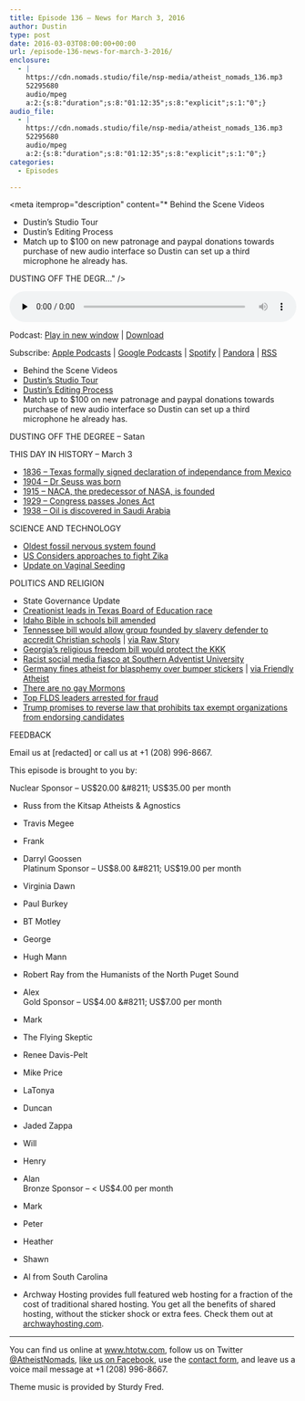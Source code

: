```yaml
---
title: Episode 136 – News for March 3, 2016
author: Dustin
type: post
date: 2016-03-03T08:00:00+00:00
url: /episode-136-news-for-march-3-2016/
enclosure:
  - |
    https://cdn.nomads.studio/file/nsp-media/atheist_nomads_136.mp3
    52295680
    audio/mpeg
    a:2:{s:8:"duration";s:8:"01:12:35";s:8:"explicit";s:1:"0";}
audio_file:
  - |
    https://cdn.nomads.studio/file/nsp-media/atheist_nomads_136.mp3
    52295680
    audio/mpeg
    a:2:{s:8:"duration";s:8:"01:12:35";s:8:"explicit";s:1:"0";}
categories:
  - Episodes

---
```

<div itemscope itemtype="http://schema.org/AudioObject">
  <meta itemprop="name" content="Episode 136 &#8211; News for March 3, 2016" />
  
  <meta itemprop="uploadDate" content="2016-03-03T01:00:00-07:00" />
  
  <meta itemprop="encodingFormat" content="audio/mpeg" />
  
  <meta itemprop="duration" content="PT1H12M35S" />
  
  <meta itemprop="description" content="* Behind the Scene Videos
* Dustin’s Studio Tour
* Dustin’s Editing Process
* Match up to $100 on new patronage and paypal donations towards purchase of new audio interface so Dustin can set up a third microphone he already has.

DUSTING OFF THE DEGR..." />
  
  <meta itemprop="contentUrl" content="https://dts.podtrac.com/redirect.mp3/cdn.nomads.studio/file/nsp-media/atheist_nomads_136.mp3" />
  
  <meta itemprop="contentSize" content="49.9" />
  </p> 
  
  <div class="powerpress_player" id="powerpress_player_8393">
    <audio class="wp-audio-shortcode" id="audio-5101-137" preload="none" style="width: 100%;" controls="controls"><source type="audio/mpeg" src="https://dts.podtrac.com/redirect.mp3/cdn.nomads.studio/file/nsp-media/atheist_nomads_136.mp3?_=137" /><a href="https://dts.podtrac.com/redirect.mp3/cdn.nomads.studio/file/nsp-media/atheist_nomads_136.mp3">https://dts.podtrac.com/redirect.mp3/cdn.nomads.studio/file/nsp-media/atheist_nomads_136.mp3</a></audio>
  </div>
</div>

<p class="powerpress_links powerpress_links_mp3">
  Podcast: <a href="https://dts.podtrac.com/redirect.mp3/cdn.nomads.studio/file/nsp-media/atheist_nomads_136.mp3" class="powerpress_link_pinw" target="_blank" title="Play in new window" onclick="return powerpress_pinw('https://htotw.com/?powerpress_pinw=5101-podcast');" rel="nofollow">Play in new window</a> | <a href="https://dts.podtrac.com/redirect.mp3/cdn.nomads.studio/file/nsp-media/atheist_nomads_136.mp3" class="powerpress_link_d" title="Download" rel="nofollow" download="atheist_nomads_136.mp3">Download</a>
</p>

<p class="powerpress_links powerpress_subscribe_links">
  Subscribe: <a href="https://podcasts.apple.com/us/podcast/humanists-take-on-the-world/id530050098?mt=2&ls=1" class="powerpress_link_subscribe powerpress_link_subscribe_itunes" target="_blank" title="Subscribe on Apple Podcasts" rel="nofollow">Apple Podcasts</a> | <a href="https://www.google.com/podcasts?feed=aHR0cDovL2F0aGVpc3Rub21hZHMubGlic3luLmNvbS9yc3M%3D" class="powerpress_link_subscribe powerpress_link_subscribe_googleplay" target="_blank" title="Subscribe on Google Podcasts" rel="nofollow">Google Podcasts</a> | <a href="https://open.spotify.com/show/3LzK2xZGike6Tc1GEMtMbr?si=LieN9SNuTpq96smuaUsH8A" class="powerpress_link_subscribe powerpress_link_subscribe_spotify" target="_blank" title="Subscribe on Spotify" rel="nofollow">Spotify</a> | <a href="https://www.pandora.com/podcast/atheist-nomads/PC:10122?corr=62071012&part=ug" class="powerpress_link_subscribe powerpress_link_subscribe_pandora" target="_blank" title="Subscribe on Pandora" rel="nofollow">Pandora</a> | <a href="https://htotw.com/feed/podcast/" class="powerpress_link_subscribe powerpress_link_subscribe_rss" target="_blank" title="Subscribe via RSS" rel="nofollow">RSS</a>
</p>

* Behind the Scene Videos  
* <a href="https://www.youtube.com/watch?v=A9r4YV9e_FY&feature=share" target="_blank" rel="noopener">Dustin’s Studio Tour</a>  
* <a href="https://www.youtube.com/watch?v=e4-T9h7EmeE&feature=share" target="_blank" rel="noopener">Dustin’s Editing Process</a>  
* Match up to $100 on new patronage and paypal donations towards purchase of new audio interface so Dustin can set up a third microphone he already has.

DUSTING OFF THE DEGREE &#8211; Satan

THIS DAY IN HISTORY &#8211; March 3  
* <a href="http://www.history.com/this-day-in-history/texas-declares-independence" target="_blank" rel="noopener">1836 &#8211; Texas formally signed declaration of independance from Mexico</a>  
* <a href="http://www.history.com/this-day-in-history/dr-seuss-born" target="_blank" rel="noopener">1904 &#8211; Dr Seuss was born</a>  
* <a href="https://en.wikipedia.org/wiki/National_Advisory_Committee_for_Aeronautics" target="_blank" rel="noopener">1915 – NACA, the predecessor of NASA, is founded</a>  
* <a href="http://www.history.com/this-day-in-history/congress-passes-the-jones-act" target="_blank" rel="noopener">1929 &#8211; Congress passes Jones Act</a>  
* <a href="https://en.wikipedia.org/wiki/History_of_the_oil_industry_in_Saudi_Arabia" target="_blank" rel="noopener">1938 – Oil is discovered in Saudi Arabia</a>

SCIENCE AND TECHNOLOGY  
* <a href="http://www.scientificamerican.com/article/oldest-nervous-system-found-in-520-million-year-old-fossil1/" target="_blank" rel="noopener">Oldest fossil nervous system found</a>  
* <a href="http://www.scientificamerican.com/article/u-s-eyes-innovative-approaches-to-tamp-down-zika/" target="_blank" rel="noopener">US Considers approaches to fight Zika</a>  
* <a href="http://www.independent.co.uk/life-style/health-and-families/health-news/vaginal-seeding-puts-health-of-newborn-babies-at-risk-doctors-warn-a6891896.html" target="_blank" rel="noopener">Update on Vaginal Seeding</a>

POLITICS AND RELIGION  
* State Governance Update  
* <a href="http://www.rawstory.com/2016/03/creationist-who-thinks-obama-was-a-gay-prostitute-poised-to-join-texas-board-of-education/" target="_blank" rel="noopener">Creationist leads in Texas Board of Education race</a>  
* <a href="http://www.ktvb.com/news/local/capitol-watch/bible-in-schools-bill-amended-in-senate-1/57709920" target="_blank" rel="noopener">Idaho Bible in schools bill amended</a>  
* <a href="http://www.nashvillescene.com/pitw/archives/2016/02/22/should-we-let-this-kook-sanction-tennessees-church-schools" target="_blank" rel="noopener">Tennessee bill would allow group founded by slavery defender to accredit Christian schools</a> | <a href="http://www.rawstory.com/2016/02/gop-bill-would-allow-group-founded-by-anti-gay-slavery-defender-to-accredit-tennessee-schools/" target="_blank" rel="noopener">via Raw Story</a>  
* <a href="http://www.rawstory.com/2016/02/watch-black-georgia-lawmaker-forces-author-of-religious-liberty-bill-to-admit-it-would-protect-the-klan/" target="_blank" rel="noopener">Georgia’s religious freedom bill would protect the KKK</a>  
* <a href="http://spectrummagazine.org/article/2016/02/28/racist-social-media-firestorm-erupts-during-southern-adventist-university-vespers" target="_blank" rel="noopener">Racist social media fiasco at Southern Adventist University</a>  
* <a href="http://www.telegraph.co.uk/news/worldnews/europe/germany/12174806/Germany-fines-man-for-blasphemous-car-bumper-stickers.html" target="_blank" rel="noopener">Germany fines atheist for blasphemy over bumper stickers</a> | <a href="http://www.patheos.com/blogs/friendlyatheist/2016/02/27/in-rare-move-germany-fines-atheist-e500-for-violating-blasphemy-law/" target="_blank" rel="noopener">via Friendly Atheist</a>  
* <a href="http://www.rawstory.com/2016/02/mormon-leader-we-are-not-bigots-because-there-are-no-homosexual-members-of-the-church/" target="_blank" rel="noopener">There are no gay Mormons</a>  
* <a href="http://abcnews.go.com/US/wireStory/authorities-searching-businesses-polygamous-utah-town-37141653?nfo=/desktop_newsfeed_ab_refer_homepage" target="_blank" rel="noopener">Top FLDS leaders arrested for fraud</a>  
* <a href="http://www.patheos.com/blogs/friendlyatheist/2016/02/27/donald-trump-as-president-ill-reverse-the-law-that-prevents-churches-from-endorsing-candidates/" target="_blank" rel="noopener">Trump promises to reverse law that prohibits tax exempt organizations from endorsing candidates</a>

FEEDBACK

Email us at [redacted] or call us at +1 (208) 996-8667.

This episode is brought to you by:

Nuclear Sponsor &#8211; US$20.00 &#8211; US$35.00 per month  
* Russ from the Kitsap Atheists & Agnostics  
* Travis Megee  
* Frank  
* Darryl Goossen  
Platinum Sponsor &#8211; US$8.00 &#8211; US$19.00 per month  
* Virginia Dawn  
* Paul Burkey  
* BT Motley  
* George  
* Hugh Mann  
* Robert Ray from the Humanists of the North Puget Sound  
* Alex  
Gold Sponsor &#8211; US$4.00 &#8211; US$7.00 per month  
* Mark  
* The Flying Skeptic  
* Renee Davis-Pelt  
* Mike Price  
* LaTonya  
* Duncan  
* Jaded Zappa  
* Will  
* Henry  
* Alan  
Bronze Sponsor &#8211; < US$4.00 per month  
* Mark  
* Peter  
* Heather  
* Shawn  
* Al from South Carolina

* Archway Hosting provides full featured web hosting for a fraction of the cost of traditional shared hosting. You get all the benefits of shared hosting, without the sticker shock or extra fees. Check them out at <a href="http://archwayhosting.com/" target="_blank" rel="noopener">archwayhosting.com</a>.

<hr width="500" />

You can find us online at <a href="https://www.htotw.com/" target="_blank" rel="noopener">www.htotw.com</a>, follow us on Twitter <a href="https://htotw.com/twitter" target="_blank" rel="noopener">@AtheistNomads</a>, <a href="https://htotw.com/facebook" target="_blank" rel="noopener">like us on Facebook</a>, use the [contact form](https://htotw.com/contact), and leave us a voice mail message at +1 (208) 996-8667.

Theme music is provided by Sturdy Fred.